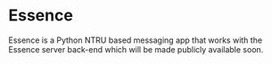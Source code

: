 # Essence
Essence is a Python NTRU based messaging app that works with the Essence server back-end which will be made publicly available soon. 
